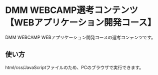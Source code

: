 # DMM WEBCAMP選考コンテンツ 【WEBアプリケーション開発コース】
DMM WEBCAMP WEBアプリケーション開発コースの選考コンテンツです。
## 使い方
html/css/JavaScriptファイルのため、PCのブラウザで実行できます。
